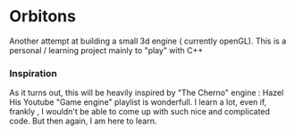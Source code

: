 # Orbitons

Another attempt at building a small 3d engine ( currently openGL).
This is a personal / learning project mainly to "play" with C++

### Inspiration

As it turns out, this will be heavily inspired by "The Cherno" engine : Hazel
His Youtube "Game engine" playlist is wonderfull. I learn a lot, even if, frankly , I wouldn't be able to come up with such nice and complicated code. But then again, I am here to learn.
